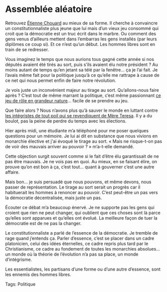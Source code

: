 # Assemblée aléatoire

Retrouvez [Étienne Chouard](http://etienne.chouard.free.fr/Europe/) au mieux de sa forme. Il cherche à convaincre un constitutionnaliste plus jeune que lui mais d’un vieux jeu consommé qui croit que la démocratie est un truc écrit dans le marbre. Ou comment des gens venus d’ailleurs mettent dans l’embarras les gens installés (par leurs diplômes ce coup si). Et ce n’est qu’un début. Les hommes libres sont en train de se redresser.<span id="more-459"></span>

<div></div>

<div></div>

Vous imaginez le temps que nous aurions tous gagné cette année si nos députés avaient été tirés au sort, puis s’ils avaient élu notre président ? Au moins autant de temps qu’en jetant sa télé par la fenêtre… ça je l’ai fait. Je l’avais même fait pour la politique jusqu’à ce qu’elle me rattrape à cause de ce net qui nous permet enfin de faire notre révolution.

Je vois juste un inconvénient majeur au tirage au sort. Qu’allons-nous faire après ? C’est tout de même marrant la politique, c’est même passionnant [ce jeu de rôle en grandeur nature](http://blog.tcrouzet.com/2007/04/30/la-politique-comme-jeu-de-role/)… facile de se prendre au jeu.

Que faire alors ? Nous n’avons plus qu’à sauver le monde en luttant contre [les intégristes de tout poil qui se revendiquent de Mère Teresa](http://blog.tcrouzet.com/2007/05/20/integrisme-ou-ecologie-faut-choisir/). Il y a du boulot, pas la peine de perdre du temps avec les élections.

Hier après midi, une étudiante m’a téléphoné pour me poser quelques questions pour un mémoire. Je lui ai dit en substance que nous vivions en monarchie élective et j'ai évoqué le tirage au sort. « Mais ne risque-t-on pas de voir des mauvais arriver au pouvoir ? » m’a-t-elle demandé.

Cette objection surgit souvent comme si le fait d’être élu garantissait de ne pas être mauvais. Je ne vois pas en quoi. Au mieux, en se faisant élire, on prouve qu’on est bon à ça, c’est tout… quant à gouverner c’est une autre affaire.

Mais bon… je suis persuadé que nous pouvons, et même devons, nous passer de représentation. Le tirage au sort serait un progrès car il habituerait les hommes à renoncer au pouvoir. C’est peut-être un pas vers la démocratie décentralisée, mais juste un pas.

Écouter ce débat m’a beaucoup énervé. Je ne supporte pas les gens qui croient que rien ne peut changer, qui oublient que ces choses sont là parce qu’elles sont apparues et qu’elles ont évolué. La meilleure façon de tuer la démocratie est de ne pas la changer.

Le constitutionnaliste a parlé de l’essence de la démocratie. Je tremble de rage quand j’entends ça. Parler d’essence, c’est se placer dans un cadre platonicien, celui des idées éternelles, ce cadre repris plus tard par le Christianisme, ce cadre au fondement de toutes les monarchies absolues… un monde où la théorie de l’évolution n’a pas sa place, un monde d’intégrisme.

Les essentialistes, les partisans d’une forme ou d’une autre d’essence, sont les ennemis des hommes libres.

Tags: Politique